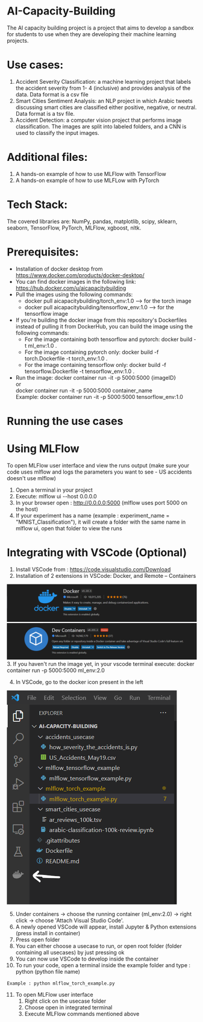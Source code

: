 # AI-Capacity-Building
The AI capacity building project is a project that aims to develop a sandbox for students to use when they are developing their machine learning projects.

# Use cases:
1.	Accident Severity Classification: a machine learning project that labels the accident severity from 1- 4 (inclusive) and provides analysis of the data. Data format is a csv file
2.	Smart Cities Sentiment Analysis: an NLP project in which Arabic tweets discussing smart cities are classified either positive, negative, or neutral. Data format is a tsv file.
3.	Accident Detection: a computer vision project that performs image classification. The images are split into labeled folders, and a CNN is used to classify the input images.
# Additional files:
1.	A hands-on example of how to use MLFlow with TensorFlow
2.	A hands-on example of how to use MLFLow with PyTorch

# Tech Stack:
The covered libraries are: NumPy, pandas, matplotlib, scipy, sklearn, seaborn, TensorFlow, PyTorch, MLFlow, xgboost, nltk.

# Prerequisites:
-	Installation of docker desktop from https://www.docker.com/products/docker-desktop/
-	You can find docker images in the following link: https://hub.docker.com/u/aicapacitybuilding
-  Pull the images using the following commands: 
   - docker pull aicapacitybuilding/torch_env:1.0 --> for the torch image
   - docker pull aicapacitybuilding/tensorflow_env:1.0 --> for the tensorflow image
-  If you're building the docker image from this repository's Dockerfiles instead of pulling it from DockerHub, you can build the image using the following commands:
   -  For the image containing both tensorflow and pytorch: docker build -t ml_env:1.0 .
   -  For the image containing pytorch only: docker build -f torch.Dockerfile -t torch_env:1.0 .
   -  For the image containing tensorflow only: docker build -f tensorflow.Dockerfile -t tensorflow_env:1.0 .
-	Run the image:
docker container run -it -p 5000:5000 {imageID} <br /> 
or <br /> 
docker container run -it -p 5000:5000 container_name <br /> 
Example: docker container run -it -p 5000:5000 tensorflow_env:1.0


# Running the use cases

# Using MLFlow 
  To open MLFlow user interface and view the runs output (make sure your code uses mlflow and logs the parameters you want to see - US accidents doesn't use mlflow)
  1. Open a terminal in your project
  2. Execute:  mlflow ui --host 0.0.0.0
  3. In your browser open : http://0.0.0.0:5000  (mlflow uses port 5000 on the host)
  4. If your experiment has a name (example : experiment_name = "MNIST_Classification"), it will create a folder with the same name in mlflow ui, open that folder to view the runs
     
# Integrating with VSCode (Optional)
  1. Install VSCode from : https://code.visualstudio.com/Download
  2. Installation of 2 extensions in VSCode: Docker, and Remote – Containers
  
  ![Docker extension](Documentation/Pictures%20used%20in%20documentation/Fig4%20-%20Docker%20extension.png)
  ![remote - containers extension](Documentation/Pictures%20used%20in%20documentation/Fig5%20-%20Dev%20Containers%20extension.png)
   3. If you haven't run the image yet, in your vscode terminal execute: docker container run -p 5000:5000 ml_env:2.0
  
 4. In VSCode, go to the docker icon present in the left
  
  ![Icon](Documentation/Pictures%20used%20in%20documentation/Fig6%20-%20Docker%20Icon.png)
  
  5. Under containers -> choose the running container (ml_env:2.0) -> right click -> choose 'Attach Visual Studio Code'.
  6. A newly opened VSCode will appear, install Jupyter & Python extensions (press install in container)
  7. Press open folder
  8. You can either choose a usecase to run, or open root folder (folder containing all usecases) by just pressing ok
  9. You can now use VSCode to develop inside the container
  10. To run your code, open a terminal inside the example folder and type : python (python file name)

    Example : python mlflow_torch_example.py
  11. To open MLFlow user interface
       1. Right click on the usecase folder
       2. Choose open in integrated terminal 
       3. Execute MLFlow commands mentioned above

